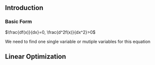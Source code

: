 
## Introduction
### Basic Form
$\frac{df(x)}{dx}=0, \frac{d^2f(x)}{dx^2}>0$

We need to find one single variable or mutiple variables for this equation 
 

## Linear Optimization
